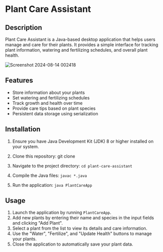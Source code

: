 # Plant Care Assistant

## Description

Plant Care Assistant is a Java-based desktop application that helps users manage and care for their plants. It provides a simple interface for tracking plant information, watering and fertilizing schedules, and overall plant health.

![Screenshot 2024-08-14 002418](https://github.com/user-attachments/assets/295c10f3-2690-48d8-9c16-e145d05c9e30)

## Features

- Store information about your plants
- Set watering and fertilizing schedules
- Track growth and health over time
- Provide care tips based on plant species
- Persistent data storage using serialization

## Installation

1. Ensure you have Java Development Kit (JDK) 8 or higher installed on your system.

2. Clone this repository:
git clone <repository-url>

3. Navigate to the project directory:
`cd plant-care-assistant`

4. Compile the Java files:
`javac *.java`

5. Run the application:
`java PlantCareApp`

## Usage

1. Launch the application by running `PlantCareApp`.
2. Add new plants by entering their name and species in the input fields and clicking "Add Plant".
3. Select a plant from the list to view its details and care information.
4. Use the "Water", "Fertilize", and "Update Health" buttons to manage your plants.
5. Close the application to automatically save your plant data.
